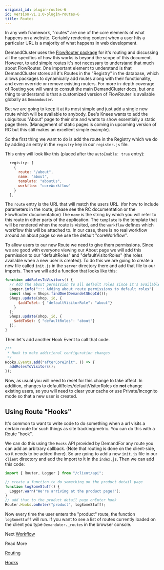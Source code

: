 ```yaml
---
original_id: plugin-routes-6
id: version-v1.1.0-plugin-routes-6
title: Routes
---
```

    
In any web framework, "routes" are one of the core elements of what happens on a website. Certainly rendering content when a user hits a particular URL is a majority of what happens in web development.

DemandCluster uses the [FlowRouter package](https://github.com/kadirahq/flow-router) for it's routing and discussing all the specifics of how this works is beyond the scope of this document. However, to add simple routes it's not necessary to understand that much about FlowRouter. One important element to understand is that DemandCluster stores all it's Routes in the "Registry" in the database, which allows packages to dynamically add routes along with their functionality, and even override or remove existing routers. For more in-depth coverage of Routing you will want to consult the main DemandCluster docs, but one thing to understand is that a customized version of FlowRouter is available globally as `Demandouter`.

But we are going to keep it at its most simple and just add a single new route which will be available to anybody. Bee's Knees wants to add the ubiquitous "About" page to their site and wants to show essentially a static page there. (Management of static pages is coming in upcoming version of RC but this still makes an excellent simple example).

So the first thing we want to do is add the route in the Registry which we do by adding an entry in the `registry` key in our `register.js` file.

This entry will look like this (placed after the `autoEnable: true` entry):

```js
  registry: [
    {
      route: "/about",
      name: "about",
      template: "aboutUs",
      workflow: "coreWorkflow"
    }
  ],
```

The `route` entry is the URL that will match the users URL. (for how to include parameters in the route, please see the RC documentation or the FlowRouter documentation) The `name` is the string by which you will refer to this route in other parts of the application. The `template` is the template that will be rendered when the route is visited, and the `workflow` defines which workflow this will be attached to. In our case, there is no real workflow around an about page so we use the default "coreWorkflow".

To allow users to our new Route we need to give them permissions. Since we are good with everyone viewing our About page  we will add this permission to our "defaultRoles" and "defaultVisitorRoles" (the roles available when a new user is created). To do this we are going to create a new file called `init.js` in the `server` directory there and add that file to our imports. Then we will add a function that looks like this:

```js
function addRolesToVisitors() {
  // Add the about permission to all default roles since it's available to all
  Logger.info("::: Adding about route permissions to default roles")
  const shop = Shops.findOne(DemandetShopId());
  Shops.update(shop._id, {
      $addToSet: { "defaultVisitorRole": "about"}
    }
  );
  Shops.update(shop._id, {
    $addToSet: { "defaultRoles": "about"}
  });
}
```

Then let's add another Hook Event to call that code.

```js
/**
 * Hook to make additional configuration changes
 */
Hooks.Events.add("afterCoreInit", () => {
  addRolesToVisitors();
});
```

Now, as usual you will need to reset for this change to take affect. In addition, changes to defaultRoles/defaultVisitorRoles do **not** change existing users, so you will need to clear your cache or use Private/Incognito mode so that a new user is created.

## Using Route "Hooks"

It's common to want to write code to do something when a url visits a certain route for such things as site tracking/metric. You can do this with a Route "hook".

We can do this using the `Hooks` API provided by DemandFor any route you can add an arbitrary callback. (Note that routing is done on the client-side, so it needs to be added there). So are going to add a new `init.js` file in our `client` directory and add the import to it in the `index.js`. Then we can add this code:

```js
import { Router, Logger } from "/client/api";

// create a function to do something on the product detail page
function logSomeStuff() {
  Logger.warn("We're arriving at the product page!");
}
// add that to the product detail page onEnter hook
Router.Hooks.onEnter("product", logSomeStuff);
```

Now every time the user enters the "product" route, the function `logSomeStuff` will run. If you want to see a list of routes currently loaded on the client you type `Demanduter._routes` in the browser console.

Next [Workflow](plugin-workflow-7)

Read More

[Routing](routing)

[Hooks](event-hooks.md)
